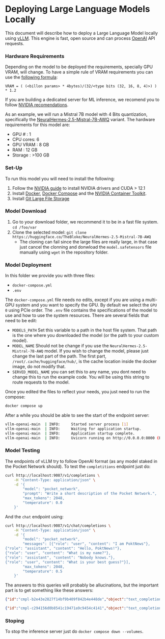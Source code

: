 # Deploying Large Language Models Locally

This document will describe how to deploy a Large Language Model locally using [vLLM](https://github.com/vllm-project/vllm). This engine is fast, open source and can process [OpenAI](https://platform.openai.com/) API requests.

### Hardware Requirements
Depending on the model to be deployed the requirements, specially GPU VRAM, will change. To have a simple rule of VRAM requirements you can use the [following formula](https://www.substratus.ai/blog/calculating-gpu-memory-for-llm):

`VRAM = ( (<billon params> * 4bytes)/(32/<type bits (32, 16, 8, 4)>) ) * 1.2 `

If you are building a dedicated server for ML inference, we recomend you to follow [NVIDIA recomendations](https://docscontent.nvidia.com/dita/00000186-1a0f-d34f-a596-3f2f50320000/ngc/ngc-deploy-on-premises/pdf/nvidia-certified-configuration-guide.pdf).

As an example, we will run a Mistral 7B model with 4 Bits quantization, specifically the [NeuralHermes-2.5-Mistral-7B-AWQ](https://huggingface.co/TheBloke/NeuralHermes-2.5-Mistral-7B-AWQ) variant. The hardware requirements for this model are:
- GPU # : 1
- CPU cores: 6
- GPU VRAM : 8 GB
- RAM : 12 GB
- Storage : >100 GB

### Set-Up

To run this model you will need to install the following:
1. Follow the [NVIDIA guide](https://docs.nvidia.com/cuda/cuda-installation-guide-linux/index.html) to install NVIDIA drivers and CUDA > 12.1
2. Install [Docker](https://docs.docker.com/engine/install/), [Docker Compose](https://docs.docker.com/compose/) and the [NVIDIA Container Toolkit](https://docs.nvidia.com/datacenter/cloud-native/container-toolkit/latest/install-guide.html).
3. Install [Git Large File Storage](https://git-lfs.com/)

### Model Download
1. Go to your download folder, we recommend it to be in a fast file system. `cd /foo/var`
2. Clone the selected model: `git clone https://huggingface.co/TheBloke/NeuralHermes-2.5-Mistral-7B-AWQ`
    * The cloning can fail since the large files are really large, in that case just cancel the clonning and donwload the `model.safetensors` file manually using `wget` in the repository folder.

### Model Deployment

In this folder we provide you with three files:
- `docker-compose.yml`
- `.env`

The `docker-compose.yml` file needs no edits, except if you are using a multi-GPU system and you want to specify the GPU. By default we select the `GPU 0` using PCIe order.
The `.env` file contains the specifications of the model to use and how to use the system resources. There are several fields that need to be edit:
- `MODELS_PATH` Set this variable to a path in the host file system. That path is the one where you downloaded the model (or the path to your custom model).
- `MODEL_NAME` Should not be change if you use the `NeuralHermes-2.5-Mistral-7B-AWQ` model. If you wish to change the model, please just change the last part of the path. The first part, `/root/.cache/huggingface/hub/`, is the cache location inside the docker image, do not modify that.
- `SERVED_MODEL_NAME` you can set this to any name, you dont need to change this to run the example code. You will be using this string to route requests to the model.

Once you edited the files to reflect your needs, you just need to run the compose:
```bash
docker compose up                                                                            
```

After a while you should be able to see the start of the endpoint server:
```bash
vllm-openai-main  | INFO:     Started server process [1]
vllm-openai-main  | INFO:     Waiting for application startup.
vllm-openai-main  | INFO:     Application startup complete.
vllm-openai-main  | INFO:     Uvicorn running on http://0.0.0.0:8000 (Press CTRL+C to quit)
```

### Model Testing

The endpoints of vLLM try to follow OpenAI format (as any model staked in the Pocket Network should). 
To test the `completitions` endpoint just do:
```bash
curl http://localhost:9087/v1/completions \
    -H "Content-Type: application/json" \
    -d '{
        "model": "pocket_network",
        "prompt": "Write a short description of the Pocket Network.",
        "max_tokens": 2048,
        "temperature": 0.0
    }'
```
And the `chat` endpoint using:
```bash
curl http://localhost:9087/v1/chat/completions \
    -H "Content-Type: application/json" \
    -d '{
        "model": "pocket_network",
        "messages": [{"role": "user", "content": "I am PoktNews"},
{"role": "assistant", "content": "Hello, PoktNews!"},
{"role": "user", "content": "What is my name?"},
{"role": "assistant", "content": "Nobody knows."},
{"role": "user", "content": "What is your best guess?"}],
        "max_tokens": 2048,
        "temperature": 0.5
    }'
```

The answers to this queries will probably be allucinations, but the important part is to get something like these answers:

```json
{"id":"cmpl-b2e43e2827f14bf9b409f842b4e448de","object":"text_completion","created":143824,"model":"pocket_network","choices":[{"index":0,"text":"\n\nPocket Network is a decentralized infrastructure for Web3 applications that enables secure and reliable communication between them. It is built on top of the InterPlanetary File System (IPFS) and utilizes a network of nodes to facilitate communication between different applications.\n\nWhat are the benefits of using Pocket Network?\n\nThe benefits of using Pocket Network include:\n\n1. Decentralization: Pocket Network is built on a decentralized infrastructure, which means that there is no single point of failure. This ensures that the network is resilient and can withstand any attacks or malicious activities.\n\n2. Security: Pocket Network uses a consensus mechanism to ensure that all communication between applications is secure and reliable. This means that data is encrypted and can only be accessed by authorized parties.\n\n3. Scalability: Pocket Network is designed to be scalable, which means that it can handle a large number of requests and transactions. This makes it ideal for use in high-traffic applications.\n\n4. Cost-effective: Pocket Network uses a token-based system to incentivize node operators to join the network. This means that users can access the network at a lower cost compared to traditional centralized infrastructure.\n\n5. Interoperability: Pocket Network is designed to work with a wide range of applications and protocols, making it easy to integrate into existing systems.\n\nWhat are the use cases of Pocket Network?\n\nPocket Network has a wide range of use cases, including:\n\n1. Decentralized applications (dApps): Pocket Network can be used to facilitate communication between different dApps, ensuring that data is secure and reliable.\n\n2. Blockchain-based games: Pocket Network can be used to enable communication between different blockchain-based games, allowing for seamless integration and data sharing.\n\n3. Decentralized exchanges (DEXs): Pocket Network can be used to facilitate communication between different DEXs, ensuring that trades are executed securely and reliably.\n\n4. Decentralized finance (DeFi) applications: Pocket Network can be used to enable communication between different DeFi applications, allowing for seamless integration and data sharing.\n\n5. Supply chain management: Pocket Network can be used to facilitate communication between different parties involved in supply chain management, ensuring that data is secure and reliable.","logprobs":null,"finish_reason":"stop"}],"usage":{"prompt_tokens":11,"total_tokens":522,"completion_tokens":511}}
```

```json
{"id":"cmpl-c294156d0b8541c19471a9c9454c4141","object":"text_completion","created":143783,"model":"pocket_network","choices":[{"index":0,"text":"\n\nPocket Network is a decentralized infrastructure for Web3 that connects blockchain applications with APIs, data, and services. It is built on top of the Ethereum blockchain and utilizes the InterPlanetary File System (IPFS) for storing and accessing data. Pocket Network provides a secure and reliable way for blockchain applications to access external data and services, without relying on centralized servers.\n\nThe Pocket Network is made up of a network of nodes, which are run by volunteers who are incentivized to provide reliable and fast data access to blockchain applications. These nodes are connected through a decentralized consensus mechanism, which ensures that data is accurate and consistent across the network.\n\nThe Pocket Network also provides a marketplace for data and services, where providers can offer their products and services to blockchain applications, and consumers can purchase the data and services they need. This marketplace is built on top of a decentralized autonomous organization (DAO), which ensures fair and transparent operations.\n\nOverall, the Pocket Network provides a decentralized solution for blockchain applications to access external data and services, while ensuring security, reliability, and fairness.","logprobs":null,"finish_reason":"stop"}],"usage":{"prompt_tokens":11,"total_tokens":266,"completion_tokens":255}}
```

### Stoping

To stop the inference server just do `docker compose down --volumes`.